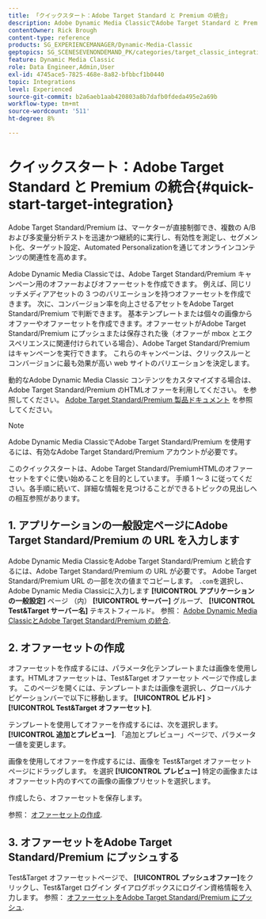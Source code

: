 ```yaml
---
title: 「クイックスタート：Adobe Target Standard と Premium の統合」
description: Adobe Dynamic Media ClassicでAdobe Target Standard と Premium を統合する手法をすぐに使い始めるのに役立つ、Adobe Target Standard と Premium の概要とクイックスタートです。
contentOwner: Rick Brough
content-type: reference
products: SG_EXPERIENCEMANAGER/Dynamic-Media-Classic
geptopics: SG_SCENESEVENONDEMAND_PK/categories/target_classic_integration
feature: Dynamic Media Classic
role: Data Engineer,Admin,User
exl-id: 4745ace5-7825-468e-8a82-bfbbcf1b0440
topic: Integrations
level: Experienced
source-git-commit: b2a6aeb1aab420803a8b7dafb0fdeda495e2a69b
workflow-type: tm+mt
source-wordcount: '511'
ht-degree: 8%

---
```


# クイックスタート：Adobe Target Standard と Premium の統合{#quick-start-target-integration}

Adobe Target Standard/Premium は、マーケターが直接制御でき、複数の A/B および多変量分析テストを迅速かつ継続的に実行し、有効性を測定し、セグメント化、ターゲット設定、Automated Personalizationを通じてオンラインコンテンツの関連性を高めます。

Adobe Dynamic Media Classicでは、Adobe Target Standard/Premium キャンペーン用のオファーおよびオファーセットを作成できます。 例えば、同じリッチメディアアセットの 3 つのバリエーションを持つオファーセットを作成できます。 次に、コンバージョン率を向上させるアセットをAdobe Target Standard/Premium で判断できます。 基本テンプレートまたは個々の画像からオファーやオファーセットを作成できます。オファーセットがAdobe Target Standard/Premium にプッシュまたは保存された後（オファーが mbox とエクスペリエンスに関連付けられている場合）、Adobe Target Standard/Premium はキャンペーンを実行できます。 これらのキャンペーンは、クリックスルーとコンバージョンに最も効果が高い web サイトのバリエーションを決定します。

動的なAdobe Dynamic Media Classic コンテンツをカスタマイズする場合は、Adobe Target Standard/Premium のHTMLオファーを利用してください。 を参照してください。 [Adobe Target Standard/Premium 製品ドキュメント](https://experienceleague.adobe.com/en/docs/target) を参照してください。

>[!NOTE]
>
>Adobe Dynamic Media ClassicでAdobe Target Standard/Premium を使用するには、有効なAdobe Target Standard/Premium アカウントが必要です。

このクイックスタートは、Adobe Target Standard/PremiumHTMLのオファーセットをすぐに使い始めることを目的としています。 手順 1 ～ 3 に従ってください。各手順に続いて、詳細な情報を見つけることができるトピックの見出しへの相互参照があります。

## 1. アプリケーションの一般設定ページにAdobe Target Standard/Premium の URL を入力します

Adobe Dynamic Media ClassicをAdobe Target Standard/Premium と統合するには、Adobe Target Standard/Premium の URL が必要です。 Adobe Target Standard/Premium URL の一部を次の値までコピーします。 `.com`を選択し、Adobe Dynamic Media Classicに入力します **[!UICONTROL アプリケーションの一般設定]** ページ （内） **[!UICONTROL サーバー]** グループ、 **[!UICONTROL Test&amp;Target サーバー名]** テキストフィールド。 参照： [Adobe Dynamic Media ClassicとAdobe Target Standard/Premium の統合](integrating-dmc-with-target.md#integrating-dmc-with-target).

## 2. オファーセットの作成

オファーセットを作成するには、パラメータ化テンプレートまたは画像を使用します。HTMLオファーセットは、Test&amp;Target オファーセット ページで作成します。 このページを開くには、テンプレートまたは画像を選択し、グローバルナビゲーションバーで以下に移動します。 **[!UICONTROL ビルド]** > **[!UICONTROL Test&amp;Target オファーセット]**.

テンプレートを使用してオファーを作成するには、次を選択します。 **[!UICONTROL 追加とプレビュー]**. 「追加とプレビュー」ページで、パラメーター値を変更します。

画像を使用してオファーを作成するには、画像を Test&amp;Target オファーセット ページにドラッグします。 を選択 **[!UICONTROL プレビュー]** 特定の画像またはオファーセット内のすべての画像の画像プリセットを選択します。

作成したら、オファーセットを保存します。

参照： [オファーセットの作成](creating-offer-set.md#creating_an_offer_set).

## 3. オファーセットをAdobe Target Standard/Premium にプッシュする

Test&amp;Target オファーセットページで、 **[!UICONTROL プッシュオファー]**&#x200B;をクリックし、Test&amp;Target ログイン ダイアログボックスにログイン資格情報を入力します。 参照： [オファーセットをAdobe Target Standard/Premium にプッシュ](pushing-offer-sets-target.md#pushing_offer_sets_to_target).
